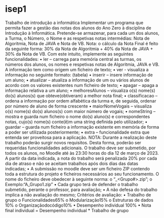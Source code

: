 # isep1
Trabalho de introdução a informática
Implementar um programa que permita fazer a gestão das notas dos alunos do Ano Zero à disciplina de Introdução à Informática. Pretende-se armazenar, para cada um dos alunos, a Turma, o Número, o Nome e as respetivas notas intermédias: Nota de Algoritmia, Nota de JAVA e Nota de VB.
Nota: o cálculo da Nota Final é feito da seguinte forma: 30% da Nota de Algoritmia + 40% da Nota de JAVA + 30% da Nota de VB.
Com este intuito, implemente as seguintes funcionalidades:
• ler – carrega para memória central as turmas, os números dos alunos, os nomes e respetivas
notas de Algoritmia, JAVA e VB. A informação tem como origem um ficheiro de texto;
• ver - visualiza a informação no seguinte formato: (tabela)
• inserir – insere informação de um aluno;
• atualizar – atualiza a informação de um ou vários alunos de acordo com os valores existentes
num ficheiro de texto;
• apagar – apaga a informação relativa a um aluno;
• melhoresAlunos – visualiza o(s) nome(s) do(s) alunos(s) que obteve(obtiveram) a melhor nota
final;
• classificacao – ordena a informação por ordem alfabética da turma e, de seguida, ordenar por
número de aluno de forma crescente
• maiorNomeVogais – visualiza o(s) nome(s) do(s) alunos(s) com maior número de vogais;
• nomeString – mostra e guarda num ficheiro o nome do(s) aluno(s) e correspondentes notas,
cujo(s) nome(s) conte(ê)m uma string definida pelo utilizador;
• guardar – guarda num ficheiro a informação existente em memória de forma a poder ser
utilizada posteriormente;
• extra – funcionalidade extra que entenda ser proveitosa para a aplicação.
NOTA: Durante a realização deste trabalho poderão surgir novos requisitos. Desta forma, poderão ser requeridas funcionalidades adicionais.
 O trabalho deve ser submetido, por todos os alunos, no Moodle até às 23:30 horas do dia 12
de março de 2023. A partir da data indicada, a nota do trabalho será penalizada 20% por cada
dia de atraso e não se aceitam trabalhos após dois dias das datas indicadas;
• A submissão no moodle deve ser um ficheiro ZIP contendo toda a estrutura do projeto e ficheiros necessários ao seu funcionamento. O nome do ficheiro deve obedecer à seguinte
norma:
o “<turma>_<Grupo#>.zip”; o Exemplo:“A_Grupo1.zip”
• Cada grupo terá de defender o trabalho submetido, perante o professor, para avaliação;
• A não defesa do trabalho implica a não avaliação do mesmo;
Critérios de avaliação:
• Trabalho de grupo
o Funcionalidades65%
o Modularização15%
o Estruturas de dados 10%
o Organizaçãodocódigo10%
• Desempenho individual 100%
• Nota final individual = Desempenho individual * Trabalho de grupo
